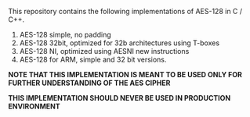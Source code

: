 This repository contains the following implementations of AES-128 in C / C++.

1. AES-128 simple, no padding
2. AES-128 32bit, optimized for 32b architectures using T-boxes
3. AES-128 NI, optimized using AESNI new instructions
4. AES-128 for ARM, simple and 32 bit versions.

**NOTE THAT THIS IMPLEMENTATION IS MEANT TO BE USED ONLY FOR FURTHER UNDERSTANDING OF THE AES CIPHER**

**THIS IMPLEMENTATION SHOULD NEVER BE USED IN PRODUCTION ENVIRONMENT**
